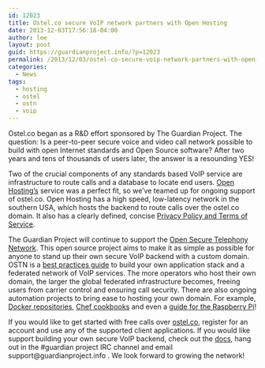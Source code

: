 ```yaml
---
id: 12023
title: Ostel.co secure VoIP network partners with Open Hosting
date: 2013-12-03T17:56:18-04:00
author: lee
layout: post
guid: https://guardianproject.info/?p=12023
permalink: /2013/12/03/ostel-co-secure-voip-network-partners-with-open-hosting/
categories:
  - News
tags:
  - hosting
  - ostel
  - ostn
  - voip
---
```

Ostel.co began as a R&D effort sponsored by The Guardian Project. The question: Is a peer-to-peer secure voice and video call network possible to build with open Internet standards and Open Source software? After two years and tens of thousands of users later, the answer is a resounding YES!

Two of the crucial components of any standards based VoIP service are infrastructure to route calls and a database to locate end users. [Open Hosting’s](http://openhosting.com/) service was a perfect fit, so we’ve teamed up for ongoing support of ostel.co. Open Hosting has a high speed, low-latency network in the southern USA, which hosts the backend to route calls over the ostel.co domain. It also has a clearly defined, concise [Privacy Policy and Terms of Service](http://openhosting.com/about-us/legal/).

The Guardian Project will continue to support the [Open Secure Telephony Network](https://dev.guardianproject.info/projects/ostn/wiki). This open source project aims to make it as simple as possible for anyone to stand up their own secure VoIP backend with a custom domain. OSTN is a [best practices guide](https://dev.guardianproject.info/projects/ostel/wiki/Server_Documentation) to build your own application stack and a federated network of VoIP services. The more operators who host their own domain, the larger the global federated infrastructure becomes, freeing users from carrier control and ensuring call security. There are also ongoing automation projects to bring ease to hosting your own domain. For example, [Docker repositories](https://index.docker.io/u/guardianproject/), [Chef cookbooks](https://github.com/guardianproject/chef-twelvetone/tree/kamailio) and even a [guide for the Raspberry Pi](https://dev.guardianproject.info/projects/ostn/wiki/Raspberry_Pi)!

If you would like to get started with free calls over [ostel.co](https://ostel.co), register for an account and use any of the supported client applications. If you would like support building your own secure VoIP backend, check out the [docs](https://dev.guardianproject.info/projects/ostel/wiki), hang out in the #guardian project IRC channel and email su&#x70;p&#x6f;r&#x74;@&#x67;u&#x61;r&#x64;i&#x61;npro&#x6a;e&#x63;t&#x2e;i&#x6e;f&#x6f; . We look forward to growing the network!